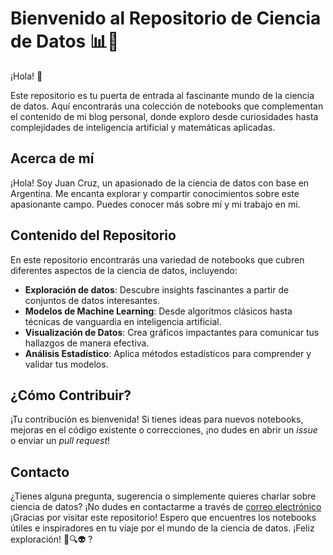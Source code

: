 
# Bienvenido al Repositorio de Ciencia de Datos 📊🔬

¡Hola! 👋

Este repositorio es tu puerta de entrada al fascinante mundo de la ciencia de datos. Aquí encontrarás una colección de notebooks que complementan el contenido de mi blog personal, donde exploro desde curiosidades hasta complejidades de inteligencia artificial y matemáticas aplicadas.

## Acerca de mí
¡Hola! Soy Juan Cruz, un apasionado de la ciencia de datos con base en Argentina. Me encanta explorar y compartir conocimientos sobre este apasionante campo. Puedes conocer más sobre mí y mi trabajo en mi.

## Contenido del Repositorio
En este repositorio encontrarás una variedad de notebooks que cubren diferentes aspectos de la ciencia de datos, incluyendo:

- **Exploración de datos**: Descubre insights fascinantes a partir de conjuntos de datos interesantes.
- **Modelos de Machine Learning**: Desde algoritmos clásicos hasta técnicas de vanguardia en inteligencia artificial.
- **Visualización de Datos**: Crea gráficos impactantes para comunicar tus hallazgos de manera efectiva.
- **Análisis Estadístico**: Aplica métodos estadísticos para comprender y validar tus modelos.

## ¿Cómo Contribuir?
¡Tu contribución es bienvenida! Si tienes ideas para nuevos notebooks, mejoras en el código existente o correcciones, ¡no dudes en abrir un *issue* o enviar un *pull request*!

## Contacto
¿Tienes alguna pregunta, sugerencia o simplemente quieres charlar sobre ciencia de datos? ¡No dudes en contactarme a través de [correo electrónico](sosajuancruz65@gmail.com) 
¡Gracias por visitar este repositorio! Espero que encuentres los notebooks útiles e inspiradores en tu viaje por el mundo de la ciencia de datos. ¡Feliz exploración! 🚀🔍👽
?
